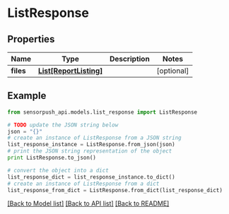 # ListResponse


## Properties
Name | Type | Description | Notes
------------ | ------------- | ------------- | -------------
**files** | [**List[ReportListing]**](ReportListing.md) |  | [optional] 

## Example

```python
from sensorpush_api.models.list_response import ListResponse

# TODO update the JSON string below
json = "{}"
# create an instance of ListResponse from a JSON string
list_response_instance = ListResponse.from_json(json)
# print the JSON string representation of the object
print ListResponse.to_json()

# convert the object into a dict
list_response_dict = list_response_instance.to_dict()
# create an instance of ListResponse from a dict
list_response_from_dict = ListResponse.from_dict(list_response_dict)
```
[[Back to Model list]](../README.md#documentation-for-models) [[Back to API list]](../README.md#documentation-for-api-endpoints) [[Back to README]](../README.md)


